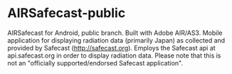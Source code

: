 AIRSafecast-public
==================

AIRSafecast for Android, public branch. Built with Adobe AIR/AS3.  Mobile application for displaying radiation data (primarily Japan) as collected and provided by Safecast (http://safecast.org).  Employs the Safecast api at api.safecast.org in order to display radiation data.  Please note that this is not an "officially supported/endorsed Safecast application".